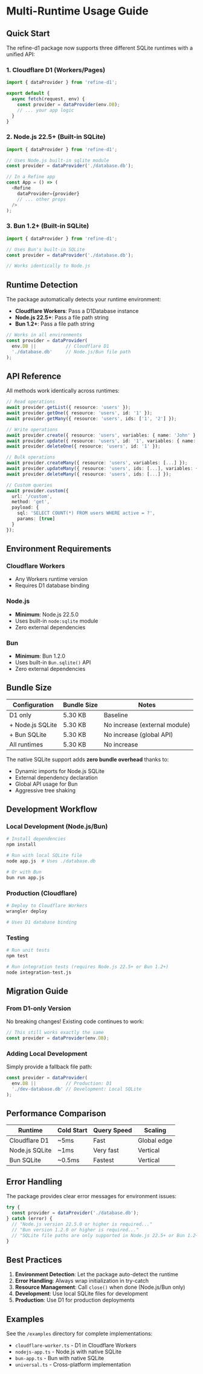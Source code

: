 # Multi-Runtime Usage Guide

## Quick Start

The refine-d1 package now supports three different SQLite runtimes with a unified API:

### 1. Cloudflare D1 (Workers/Pages)
```typescript
import { dataProvider } from 'refine-d1';

export default {
  async fetch(request, env) {
    const provider = dataProvider(env.DB);
    // ... your app logic
  }
}
```

### 2. Node.js 22.5+ (Built-in SQLite)
```typescript
import { dataProvider } from 'refine-d1';

// Uses Node.js built-in sqlite module
const provider = dataProvider('./database.db');

// In a Refine app
const App = () => (
  <Refine
    dataProvider={provider}
    // ... other props
  />
);
```

### 3. Bun 1.2+ (Built-in SQLite)
```typescript
import { dataProvider } from 'refine-d1';

// Uses Bun's built-in SQLite
const provider = dataProvider('./database.db');

// Works identically to Node.js
```

## Runtime Detection

The package automatically detects your runtime environment:

- **Cloudflare Workers**: Pass a D1Database instance
- **Node.js 22.5+**: Pass a file path string
- **Bun 1.2+**: Pass a file path string

```typescript
// Works in all environments
const provider = dataProvider(
  env.DB ||           // Cloudflare D1
  './database.db'     // Node.js/Bun file path
);
```

## API Reference

All methods work identically across runtimes:

```typescript
// Read operations
await provider.getList({ resource: 'users' });
await provider.getOne({ resource: 'users', id: '1' });
await provider.getMany({ resource: 'users', ids: ['1', '2'] });

// Write operations  
await provider.create({ resource: 'users', variables: { name: 'John' } });
await provider.update({ resource: 'users', id: '1', variables: { name: 'Jane' } });
await provider.deleteOne({ resource: 'users', id: '1' });

// Bulk operations
await provider.createMany({ resource: 'users', variables: [...] });
await provider.updateMany({ resource: 'users', ids: [...], variables: {...} });
await provider.deleteMany({ resource: 'users', ids: [...] });

// Custom queries
await provider.custom({
  url: '/custom',
  method: 'get',
  payload: {
    sql: 'SELECT COUNT(*) FROM users WHERE active = ?',
    params: [true]
  }
});
```

## Environment Requirements

### Cloudflare Workers
- Any Workers runtime version
- Requires D1 database binding

### Node.js
- **Minimum**: Node.js 22.5.0
- Uses built-in `node:sqlite` module
- Zero external dependencies

### Bun
- **Minimum**: Bun 1.2.0  
- Uses built-in `Bun.sqlite()` API
- Zero external dependencies

## Bundle Size

| Configuration | Bundle Size | Notes |
|---------------|-------------|-------|
| D1 only | 5.30 KB | Baseline |
| + Node.js SQLite | 5.30 KB | No increase (external module) |
| + Bun SQLite | 5.30 KB | No increase (global API) |
| All runtimes | 5.30 KB | No increase |

The native SQLite support adds **zero bundle overhead** thanks to:
- Dynamic imports for Node.js SQLite
- External dependency declaration
- Global API usage for Bun
- Aggressive tree shaking

## Development Workflow

### Local Development (Node.js/Bun)
```bash
# Install dependencies
npm install

# Run with local SQLite file
node app.js  # Uses ./database.db

# Or with Bun
bun run app.js
```

### Production (Cloudflare)
```bash
# Deploy to Cloudflare Workers
wrangler deploy

# Uses D1 database binding
```

### Testing
```bash
# Run unit tests
npm test

# Run integration tests (requires Node.js 22.5+ or Bun 1.2+)
node integration-test.js
```

## Migration Guide

### From D1-only Version
No breaking changes! Existing code continues to work:

```typescript
// This still works exactly the same
const provider = dataProvider(env.DB);
```

### Adding Local Development
Simply provide a fallback file path:

```typescript
const provider = dataProvider(
  env.DB ||           // Production: D1
  './dev-database.db' // Development: Local SQLite
);
```

## Performance Comparison

| Runtime | Cold Start | Query Speed | Scaling |
|---------|------------|-------------|---------|
| Cloudflare D1 | ~5ms | Fast | Global edge |
| Node.js SQLite | ~1ms | Very fast | Vertical |
| Bun SQLite | ~0.5ms | Fastest | Vertical |

## Error Handling

The package provides clear error messages for environment issues:

```typescript
try {
  const provider = dataProvider('./database.db');
} catch (error) {
  // "Node.js version 22.5.0 or higher is required..."
  // "Bun version 1.2.0 or higher is required..." 
  // "SQLite file paths are only supported in Node.js 22.5+ or Bun 1.2+ environments"
}
```

## Best Practices

1. **Environment Detection**: Let the package auto-detect the runtime
2. **Error Handling**: Always wrap initialization in try-catch
3. **Resource Management**: Call `close()` when done (Node.js/Bun only)
4. **Development**: Use local SQLite files for development
5. **Production**: Use D1 for production deployments

## Examples

See the `/examples` directory for complete implementations:
- `cloudflare-worker.ts` - D1 in Cloudflare Workers
- `nodejs-app.ts` - Node.js with native SQLite
- `bun-app.ts` - Bun with native SQLite
- `universal.ts` - Cross-platform implementation
